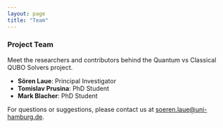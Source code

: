 ```yaml
---
layout: page
title: "Team"
---
```


### Project Team

Meet the researchers and contributors behind the Quantum vs Classical QUBO Solvers project.

- **Sören Laue**: Principal Investigator
- **Tomislav Prusina**: PhD Student
- **Mark Blacher**: PhD Student

For questions or suggestions, please contact us at [soeren.laue@uni-hamburg.de](mailto:soeren.laue@uni-hamburg.de).
